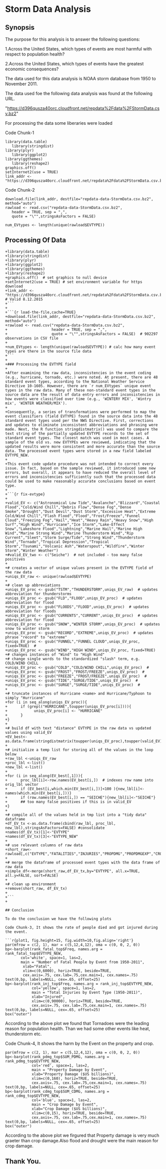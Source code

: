 # Storm Data Analysis

## Synopsis

The purpose for this analysis is to answer the following questions:

1.Across the United States, which types of events are most harmful with respect to population health?

2.Across the United States, which types of events have the greatest economic consequences?

The data used for this data analysis is NOAA storm database from 1950 to November 2011.


The data used foe the following data analysis was found at the following URL.

"https://d396qusza40orc.cloudfront.net/repdata%2Fdata%2FStormData.csv.bz2"

For processing the data some liberaries were loaded

Code Chunk-1
```{r prep-envir}
library(data.table)
   library(stringdist)
library(plyr)
   library(ggplot2)
library(ggthemes)
   library(reshape2)
graphics.off()  
setInternet2(use = TRUE) 
link_addr <- "https://d396qusza40orc.cloudfront.net/repdata%2Fdata%2FStormData.csv.bz2" 
```
Code Chunk-2
```{r load-the-file,cache=TRUE}
download.file(link_addr, destfile="repdata-data-StormData.csv.bz2", method="auto")
rawload <- read.csv("repdata-data-StormData.csv.bz2",
   header = TRUE, sep = ",",
   quote = "\"",stringsAsFactors = FALSE)

num_EVtypes <- length(unique(rawload$EVTYPE))
```

## Processing Of Data

```{r prep-envir}
+library(data.table)
+library(stringdist)
+library(plyr)
+library(ggplot2)
+library(ggthemes)
+library(reshape2)
+graphics.off()  # set graphics to null device
+setInternet2(use = TRUE) # set environment variable for https download
+link_addr <- "https://d396qusza40orc.cloudfront.net/repdata%2Fdata%2FStormData.csv.bz2" # Valid 8.12.2015
+```
+
+```{r load-the-file,cache=TRUE}
+download.file(link_addr, destfile="repdata-data-StormData.csv.bz2", method="auto")
+rawload <- read.csv("repdata-data-StormData.csv.bz2",
+                    header = TRUE, sep = ",",
+                    quote = "\"",stringsAsFactors = FALSE)  # 902297 observations in CSV file
+
+num_EVtypes <- length(unique(rawload$EVTYPE)) # calc how many event types are there in the source file data
+```
+
+### Processing the EVTYPE field
+
+After examining the raw data, inconsistencies in the event coding (e.g., hurricane, tornado, etc.) were noted. At present, there are 48 standard event types, according to the National Weather Service Directive 10-1605. However, there are `r num_EVtypes` unique event types in the raw data. Many of these non-standard event types in the source data are the result of data entry errors and inconsistencies in how events were classified over time (e.g., 'WINTERY MIX', 'Wintry mix', 'WINTER WEATHER/MIX').
+
+Consequently, a series of transformations were performed to map the event classifiers (field EVTYPE) found in the source data into the 48 standard event types used per the NWS Directive. First, corrections and updates to eliminate inconsistent abbreviations and phrasing were made. Next, the R function stringdistmatrix() was used to compare the text string of the partially updated EVTYPE records to the set of standard event types. The closest match was used in most cases. A sample of the old vs. new EVTYPEs were reviewed, indicating that the updated results were more consistent and more accurate than the source data. The processed event types were stored in a new field labeled EVTYPE_NEW.
+
+This event code update procedure was not intended to correct every issue. In fact, based on the sample reviewed, it introduced some new errors, but overall, it appears to have reduced the overall level of errors and inconsistencies sufficiently such that the processed data could be used to make reasonably accurate conclusions based on event type.
+
+```{r fix-evtype}
+
+valid_EV <- c("Astronomical Low Tide","Avalanche","Blizzard","Coastal Flood","Cold/Wind Chill","Debris Flow","Dense Fog","Dense Smoke","Drought","Dust Devil","Dust Storm","Excessive Heat","Extreme Cold/Wind Chill","Flash Flood","Flood","Frost/Freeze","Funnel Cloud","Freezing Fog","Hail","Heat","Heavy Rain","Heavy Snow","High Surf","High Wind","Hurricane","Ice Storm","Lake-Effect Snow","Lakeshore Flood","Lightning","Marine Hail","Marine High Wind","Marine Strong Wind","Marine Thunderstorm Wind","Rip Current","Sleet","Storm Surge/Tide","Strong Wind","Thunderstorm Wind","Tornado","Tropical Depression","Tropical Storm","Tsunami","Volcanic Ash","Waterspout","Wildfire","Winter Storm","Winter Weather")
+#valid_EV_two <- c("Seiche")  # not included - too many false positives
+
+# creates a vector of unique values present in the EVTYPE field of the raw data
+uniqs_EV_raw <- unique(rawload$EVTYPE)  
+
+# clean up abbreviations
+uniqs_EV_proc <- gsub("TSTM","THUNDERSTORM",uniqs_EV_raw)  # updates abbreviation for thunderstorms
+uniqs_EV_proc <- gsub("FLD","FLOOD",uniqs_EV_proc)  # updates abbreviation for flood
+uniqs_EV_proc <- gsub("FLOODS","FLOOD",uniqs_EV_proc)  # updates abbreviation for floods
+uniqs_EV_proc <- gsub("CURRENTS","CURRENT",uniqs_EV_proc)  # updates abbreviation for flood
+uniqs_EV_proc <- gsub("SNOW","WINTER STORM",uniqs_EV_proc)  # updates snow to winter storm
+uniqs_EV_proc <- gsub("RECORD","EXTREME",uniqs_EV_proc)  # updates phrase "record" to "extreme"
+uniqs_EV_proc <- gsub("FUNNEL","FUNNEL CLOUD",uniqs_EV_proc, fixed=TRUE)  # 
+uniqs_EV_proc <- gsub("WIND","HIGH WIND",uniqs_EV_proc, fixed=TRUE)  
+# changes instances of "Wind" to "High Wind"
+# change single words to the standardized "slash" term, e.g. COLD/WIND CHILL
+uniqs_EV_proc <- gsub("COLD","COLD/WIND CHILL",uniqs_EV_proc)  # 
+uniqs_EV_proc <- gsub("FROST","FROST/FREEZE",uniqs_EV_proc)  # 
+uniqs_EV_proc <- gsub("FREEZE","FROST/FREEZE",uniqs_EV_proc)  # 
+uniqs_EV_proc <- gsub("TIDE","SURGE/TIDE",uniqs_EV_proc)  # 
+uniqs_EV_proc <- gsub("SURGE","SURGE/TIDE",uniqs_EV_proc)  # 
+
+# truncate instances of Hurricane <name> and Hurricane/Typhoon to simply "Hurricane"
+for (i in seq_along(uniqs_EV_proc)){
+      if (grepl("HURRICANE",toupper(uniqs_EV_proc[i]))){
+            uniqs_EV_proc[i] <- "HURRICANE"
+      }
+}
+
+# build df with text "distance" EVTYPE in the raw data vs updated values using valid_EV
+EV_best<-as.data.frame(stringdistmatrix(toupper(uniqs_EV_proc),toupper(valid_EV),useNames="strings"))
+
+# initialize a temp list for storing all of the values in the loop below
+raw_lbl <-uniqs_EV_raw
+proc_lbl <-list()
+new_lbl <-list()
+
+for (i in seq_along(EV_best[,1])){
+      proc_lbl[i]<-row.names(EV_best[i,])  # indexes row name into orig_lbl vector
+      if (EV_best[i,which.min(EV_best[i,])]<100 ){new_lbl[i]<-names(which.min(EV_best[i,]))}
+      if (row.names(EV_best[i,]) == "SEICHE"){new_lbl[i]<-"SEICHE"}  
+      ## too many false positives if this is in valid_EV
+}
+
+# compile all of the values held in tmp list into a "tidy data" dataframe
+df_EV_tx <-as.data.frame(cbind(raw_lbl, proc_lbl, new_lbl),stringsAsFactors=FALSE) #consolidate 
+names(df_EV_tx)[1]<-"EVTYPE"
+names(df_EV_tx)[3]<-"EVTYPE_NEW"
+
+# use relevant columns of raw data
+short_raw<-rawload[,c("EVTYPE","FATALITIES","INJURIES","PROPDMG","PROPDMGEXP","CROPDMG","CROPDMGEXP")]
+
+# merge the dataframe of processed event types with the data frame of raw data
+simple_df<-merge(short_raw,df_EV_tx,by="EVTYPE", all.x=TRUE, all.y=FALSE, sort=FALSE)
+
+# clean up environment
+remove(short_raw, df_EV_tx)  
+
+```
+

## Conclusion

To do the conclusion we have the following plots

Code Chunk-3, It shows the rate of people died and got injured during the event.

```r{plot1, fig.height=15, fig.width=10,fig.align='right'}
par(mfrow = c(2, 1), mar = c(5,12,4,12), oma = c(0, 0, 2, 0))
bp<-barplot(rank_fatal_top$Freq, names.arg = rank_fatal_top$EVTYPE_NEW,
       col='white', space=1, las=2,
       main = "Number of Fatal People by Event from 1950-2011",
        xlab="Fatal",
        xlim=c(0,6000), horiz=TRUE, beside=TRUE,
        cex.axis=.75, cex.lab=.75,cex.main=1, cex.names=.75)
text(0,bp, labels=NULL, cex=.65, offset=25)
bp<-barplot(rank_inj_top$Freq, names.arg = rank_inj_top$EVTYPE_NEW,
            col='yellow', space=1, las=2,
            main = "Total Injuries by Event Type (1950-2011)",
            xlab="Injured",
            xlim=c(0,90000), horiz=TRUE, beside=TRUE,
            cex.axis=.75, cex.lab=.75,cex.main=1, cex.names=.75)
text(0,bp, labels=NULL, cex=.65, offset=25)
box("outer")
```
According to the above plot we found that Tornadoes were the leading reason for population health. Than we had some other events like heat, thunderstorm etc.

Code Chunk-4, It shows the harm by the Event on the property and crop.

```r{plot2,fig.height=15, fig.width=10,fig.align='right'}
par(mfrow = c(2, 1), mar = c(5,12,4,12), oma = c(0, 0, 2, 0))
bp<-barplot(rank_pdmg_top$SUM_PDMG, names.arg = rank_pdmg_top$EVTYPE_NEW,
            col='red', space=1, las=2,
            main = "Property Damage by Event",
            xlab="Property Damage ($US billions)",
            xlim=c(0,160), horiz=TRUE, beside=TRUE,
            cex.axis=.75, cex.lab=.75,cex.main=1, cex.names=.75)
text(0,bp, labels=NULL, cex=.65, offset=25)
bp<-barplot(rank_cdmg_top$SUM_CDMG, names.arg = rank_cdmg_top$EVTYPE_NEW,
            col='blue', space=1, las=2,
            main = "Crop Damage by Event",
            xlab="Crop Damage ($US billions)",
            xlim=c(0,15), horiz=TRUE, beside=TRUE,
            cex.axis=.75, cex.lab=.75,cex.main=1, cex.names=.75)
text(0,bp, labels=NULL, cex=.65, offset=25)
box("outer")
```

According to the above plot we firgured that Property damage is very much graeter than crop damage.Also flood and drought were the main reason for crop damage.

## Thank You.
